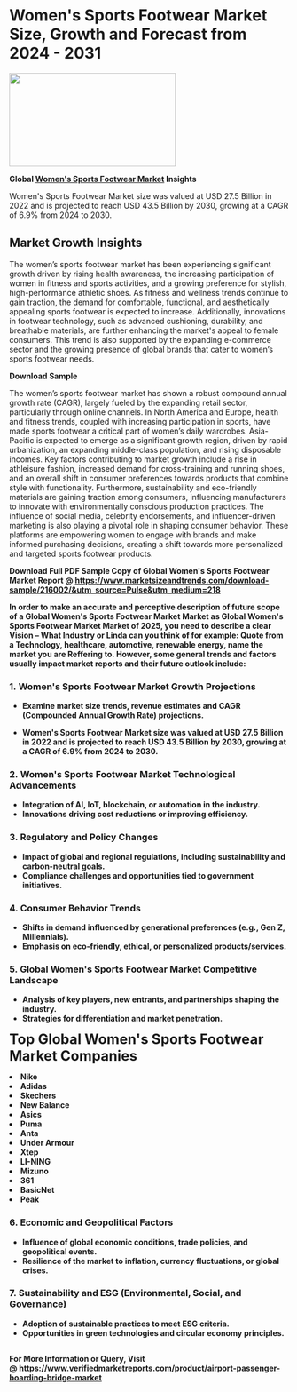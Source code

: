 <H1>Women's Sports Footwear Market Size, Growth and Forecast from 2024 - 2031</H1><img class="aligncenter size-medium wp-image-584254" src="https://thirdeyenews.in/wp-content/uploads/2024/09/Global-Market-Research-300x168.jpeg" alt="" width="300" height="168" /><p><strong>Global&nbsp;<a href="https://www.marketsizeandtrends.com/download-sample/216002/&amp;utm_source=Pulse&amp;utm_medium=218">Women's Sports Footwear Market</a> Insights</strong></p><p>Women's Sports Footwear Market size was valued at USD 27.5 Billion in 2022 and is projected to reach USD 43.5 Billion by 2030, growing at a CAGR of 6.9% from 2024 to 2030.</p><p><h2>Market Growth Insights</h2> <p>The women’s sports footwear market has been experiencing significant growth driven by rising health awareness, the increasing participation of women in fitness and sports activities, and a growing preference for stylish, high-performance athletic shoes. As fitness and wellness trends continue to gain traction, the demand for comfortable, functional, and aesthetically appealing sports footwear is expected to increase. Additionally, innovations in footwear technology, such as advanced cushioning, durability, and breathable materials, are further enhancing the market's appeal to female consumers. This trend is also supported by the expanding e-commerce sector and the growing presence of global brands that cater to women’s sports footwear needs.</p> <p><strong>Download Sample</strong></p> <p>The women’s sports footwear market has shown a robust compound annual growth rate (CAGR), largely fueled by the expanding retail sector, particularly through online channels. In North America and Europe, health and fitness trends, coupled with increasing participation in sports, have made sports footwear a critical part of women’s daily wardrobes. Asia-Pacific is expected to emerge as a significant growth region, driven by rapid urbanization, an expanding middle-class population, and rising disposable incomes. Key factors contributing to market growth include a rise in athleisure fashion, increased demand for cross-training and running shoes, and an overall shift in consumer preferences towards products that combine style with functionality. Furthermore, sustainability and eco-friendly materials are gaining traction among consumers, influencing manufacturers to innovate with environmentally conscious production practices. The influence of social media, celebrity endorsements, and influencer-driven marketing is also playing a pivotal role in shaping consumer behavior. These platforms are empowering women to engage with brands and make informed purchasing decisions, creating a shift towards more personalized and targeted sports footwear products.</p> <p><strong></p><p><span class=""><strong>Download Full PDF Sample Copy of Global Women's Sports Footwear Market Report</strong> @ <a href="https://www.marketsizeandtrends.com/download-sample/216002/&amp;utm_source=Pulse&amp;utm_medium=218" target="_blank">https://www.marketsizeandtrends.com/download-sample/216002/&amp;utm_source=Pulse&amp;utm_medium=218</a></span></p><p>In order to make an accurate and perceptive description of future scope of a Global&nbsp;Women's Sports Footwear Market Market as Global&nbsp;Women's Sports Footwear Market Market of 2025, you need to describe a clear Vision &ndash; What Industry or Linda can you think of for example: Quote from a Technology, healthcare, automotive, renewable energy, name the market you are Reffering to. However, some general trends and factors usually impact market reports and their future outlook include:</p><h3>1.&nbsp;<strong>Women's Sports Footwear Market Growth Projections</strong></h3><ul><li>Examine market size trends, revenue estimates and CAGR (Compounded Annual Growth Rate) projections.</li><li><p>Women's Sports Footwear Market size was valued at USD 27.5 Billion in 2022 and is projected to reach USD 43.5 Billion by 2030, growing at a CAGR of 6.9% from 2024 to 2030.</p></li></ul><h3>2.&nbsp;<strong>Women's Sports Footwear Market Technological Advancements</strong></h3><ul><li>Integration of AI, IoT, blockchain, or automation in the industry.</li><li>Innovations driving cost reductions or improving efficiency.</li></ul><h3>3.&nbsp;<strong>Regulatory and Policy Changes</strong></h3><ul><li>Impact of global and regional regulations, including sustainability and carbon-neutral goals.</li><li>Compliance challenges and opportunities tied to government initiatives.</li></ul><h3>4.&nbsp;<strong>Consumer Behavior Trends</strong></h3><ul><li>Shifts in demand influenced by generational preferences (e.g., Gen Z, Millennials).</li><li>Emphasis on eco-friendly, ethical, or personalized products/services.</li></ul><h3>5.&nbsp;<strong>Global Women's Sports Footwear Market Competitive Landscape</strong></h3><ul><li>Analysis of key players, new entrants, and partnerships shaping the industry.</li><li>Strategies for differentiation and market penetration.</li></ul><p data-pm-slice="1 1 []"><span style="color: inherit; font-family: inherit; font-size: 25px;">Top Global Women's Sports Footwear Market Companies</span></p><div class="" data-test-id=""><p><li>Nike</li><li> Adidas</li><li> Skechers</li><li> New Balance</li><li> Asics</li><li> Puma</li><li> Anta</li><li> Under Armour</li><li> Xtep</li><li> LI-NING</li><li> Mizuno</li><li> 361</li><li> BasicNet</li><li> Peak</li></p></div><h3>6.&nbsp;<strong>Economic and Geopolitical Factors</strong></h3><ul><li>Influence of global economic conditions, trade policies, and geopolitical events.</li><li>Resilience of the market to inflation, currency fluctuations, or global crises.</li></ul><h3>7.&nbsp;<strong>Sustainability and ESG (Environmental, Social, and Governance)</strong></h3><ul><li>Adoption of sustainable practices to meet ESG criteria.</li><li>Opportunities in green technologies and circular economy principles.</li></ul><h2><strong style="font-size: 14px;">For More Information or Query, Visit @&nbsp;</strong><a style="background-color: #ffffff; font-size: 14px;" href="https://www.marketsizeandtrends.com/report/women-s-sports-footwear-market/" target="_blank">https://www.verifiedmarketreports.com/product/airport-passenger-boarding-bridge-market</a></h2>
